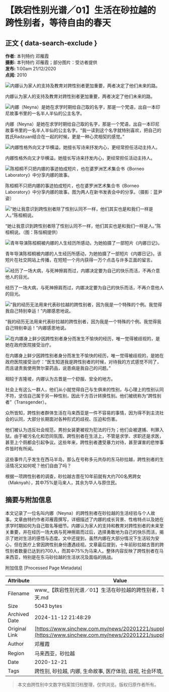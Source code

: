 # 【跌宕性别光谱／01】生活在砂拉越的跨性别者，等待自由的春天

## 正文 { data-search-exclude }


**作者:** 本刊特约 邓雁霞  
**摄影:** 本刊特约 邓雁霞；部分图片：受访者提供  
**发布:** 1:00am 21/12/2020  
**点阅:** 2010  

![内娜认为家人的支持及教育对跨性别者更加重要，两者决定了他们未来的路。](https://img.sinchew.com.my/2020-12/21/c0b50f65-254b-4824-b9dd-0cfd59b6af8e_zsize_zsize.JPG)

内娜认为家人的支持及教育对跨性别者更加重要，两者决定了他们未来的路。

![内娜（Neyna）是她在求学时期给自己取的名字，那是一个梵语，出自一本印尼故事书里的一名半人半仙的公主名字。](https://img.sinchew.com.my/2020-12/21/37db9bef-e45d-41de-ae7b-137f9d8aacdd_zsize_zsize.jpg)

内娜（Neyna）是她在求学时期给自己取的名字，那是一个梵语，出自一本印尼故事书里的一名半人半仙的公主名字。“我一读到这个名字就特别喜欢，把自己的姓氏Radzuan结合在一起的时候，更是一种心灵相契的感觉。”

![内娜性格外向又才华横溢，她擅长写诗来抒发内心，更经常担任活动主持人。](https://img.sinchew.com.my/2020-12/21/5e673ec5-483e-48a6-b657-4bef9ad5d5ee_zsize_zsize.jpg)

内娜性格外向又才华横溢，她擅长写诗来抒发内心，更经常担任活动主持人。

![陈桓桐不只把内娜的事迹拍成短片，也在婆罗洲艺术集合书《Borneo Laboratory》中分享内娜的故事。](https://img.sinchew.com.my/2020-12/21/43f634bd-9216-48e2-be93-f56534facef7_zsize_zsize.jpg)

陈桓桐不只把内娜的事迹拍成短片，也在婆罗洲艺术集合书《Borneo Laboratory》中分享内娜的故事。图为两人在新书发表会中的分享。（摄影：蓝尹姿）

![“她让我意识到跨性别者除了性别认同不一样，他们其实也是和我们一样是人。”陈桓桐说。](https://img.sinchew.com.my/2020-12/21/59c08f82-ead4-4e42-858a-4eb469b8034a_zsize_zsize.JPG)

“她让我意识到跨性别者除了性别认同不一样，他们其实也是和我们一样是人。”陈桓桐说。（图：陈恒桐提供）

![青年导演陈桓桐被内娜的人生经历所感动，为她拍摄了一部短片《内娜日记》。](https://img.sinchew.com.my/2020-12/21/794ae5c5-9060-4177-9575-01d45bc183f3_zsize_zsize.jpg)

青年导演陈桓桐被内娜的人生经历所感动，为她拍摄了一部短片《内娜日记》。该短片在社交网站上传播，在短短一个月内获得一万个点击与许多正面的留言。

![经历了一场大病，与死神擦肩而过，内娜决定要为自己的快乐而活，不再介意他人的目光。](https://img.sinchew.com.my/2020-12/21/5864edd4-2153-49cb-a41e-108c51c53b47_zsize_zsize.jpg)

经历了一场大病，与死神擦肩而过，内娜决定要为自己的快乐而活，不再介意他人的目光。

![“我的经历无法用来代表砂拉越的跨性别者，因为我是一个特殊的个例。我觉得我自己特别幸运！”内娜感恩地说。](https://img.sinchew.com.my/2020-12/21/aa88b55d-3960-4c72-bb69-791cee099efb_zsize_zsize.jpg)

“我的经历无法用来代表砂拉越的跨性别者，因为我是一个特殊的个例。我觉得我自己特别幸运！”内娜感恩地说。

![在内娜身上鲜少因跨性别者身分而发生不愉快的经历，唯一觉得被歧视的，是她在政府医院接受治疗。](https://img.sinchew.com.my/2020-12/21/83cd342e-f89d-4d56-b46a-1ea72bea41a2_zsize_zsize.jpg)

在内娜身上鲜少因跨性别者身分而发生不愉快的经历，唯一觉得被歧视的，是她在政府医院接受治疗：“医生知道我是跨性别者的时候，对待我的方式感觉不同了，而且谴责我使用贺尔蒙药品，说患病是我自己的问题。”

相较于吉隆坡，内娜认为古晋是一个舒服、安全的地方。

社会上有这么一群人，他们从小就觉得自己与生俱来的性别，与心理上的性别认同不符，坚信自己属于另一种性别，因此千方百计转换性别。他们被统称为“跨性别者”（Transgender）。

众所皆知，跨性别者群体生活在马来西亚是一件不容易的事情，因为得不到主流社会的认同，大部分长期面对各种形式的歧视、压迫和伤害。

他们被认为违反社会规范，男扮女装更被视为犯法的行为；他们会被逮捕、判罪入狱。由于被污名化和恐同氛围，跨性别者在生活上，不管是求学、求职还是求医，甚至上个厕都会引起争议。这些年来，跨性别者遭受暴力对待，甚至谋害的悲惨事件皆时有所闻。

这些事件几乎发生在西马半岛，那么在号称多元共存的东马砂拉越，跨性别者的生活情况又如何呢？他们自由了吗？

根据一项跨性别者的调查，砂拉越古晋在10年前就有大约700名男跨女（Maknyah），其中75%是马来人，其余为华人与原住民。

## 摘要与附加信息

<!-- tcd_abstract -->
本文记录了一位名叫内娜（Neyna）的跨性别者在砂拉越的生活经验与个人故事。文章由特约作者邓雁霞撰写，详细描述了内娜的成长背景、性格特点以及她在求学时期如何为自己取名等细节。内娜认为家人的支持和教育对跨性别者的未来至关重要，并在经历一场大病与死神擦肩而过后，选择勇敢地为自己的快乐而活，揭示了她对生活的感悟与态度。文中还提到，虽然内娜在大部分情况下生活较为安心，但在医疗上曾因跨性别身份遭遇歧视。文章最后提到，十年前砂拉越古晋的跨性别者数量已达到约700人，而其中75%为马来人。整体内容反映了跨性别者在马来西亚，特别是在东马砂拉越的生活状况及面临的挑战。
<!-- tcd_abstract_end -->

附加信息 [Processed Page Metadata]

| Attribute       | Value                                  |
|-----------------|----------------------------------------|
| Filename        | www_【跌宕性别光谱／01】生活在砂拉越的跨性别者，等待自由的春天.md                             |
| Size            | 5043 bytes                           |
| Archived Date   | 2024-11-12 21:48:29                             |
| Original Link   | [https://www.sinchew.com.my/news/20201221/supplement/3012226](https://www.sinchew.com.my/news/20201221/supplement/3012226)                       |
| Author          | 邓雁霞                               |
| Region          | 马来西亚，砂拉越                               |
| Date            | 2020-12-21                                 |
| Tags            | 跨性别, 砂拉越, 内娜, 生命故事, 医疗体验, 歧视, 社会环境, 性别认同                                 |
>
> 本文由跨性别中文数字档案馆归档整理，仅供浏览。版权归原作者所有。
>